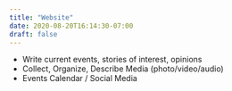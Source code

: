 ```yaml
---
title: "Website"
date: 2020-08-20T16:14:30-07:00
draft: false
---
```


* Write current events, stories of interest, opinions
* Collect, Organize, Describe Media (photo/video/audio)
* Events Calendar / Social Media

                

